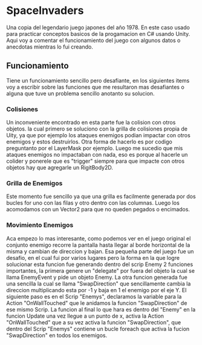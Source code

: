 # SpaceInvaders
Una copia del legendario juego japones del año 1978.
En este caso usado para practicar conceptos basicos de la progamacion en C# usando Unity.
Aqui voy a comentar el funcionamiento del juego con algunos datos o anecdotas mientras lo fui creando.

## Funcionamiento
Tiene un funcionamiento sencillo pero desafiante, en los siguientes items voy a escribir sobre las funciones que me resultaron mas desafiantes o alguna que tuve un problema sencillo anotanto su solucion.
### Colisiones
Un inconveniente encontrado en esta parte fue la colision con otros objetos.
la cual primero se soluciono con la grilla de colisiones propia de Uity, ya que por ejemplo los ataques enemigos podian impactar con otros enemigos y estos destruirlos. Otra forma de hacerlo es por codigo preguntanto por el LayerMask por ejemplo.
Luego me sucedio que mis ataques enemigos no impactaban con nada, eso es porque al hacerle un colider y ponerele que es "trigger" siempre para que impacte con otros objetos hay que agregarle un RigitBody2D.
### Grilla de Enemigos
Este momento fue sencillo ya que una grilla es facilmente generada por dos bucles for uno con las filas y otro dentro con las columnas.
Luego los acomodamos con un Vector2 para que no queden pegados o encimados.
### Movimiento Enemigos
Aca empezo lo mas interesante, como podemos ver en el juego original el conjunto enemigo recorre la pantalla hasta llegar al borde horizontal de la misma y cambian de direccion y bajan.
Esa pequeña parte del juego fue un desafio, en el cual fui por varios lugares pero la forma en la que logre solucionar esta funcion fue generando dentro del scrip Enemy 2 funciones importantes, la primera genere un "delegate" por fuera del objeto la cual se llama EnemyEvent y pide un objeto Enemy. La otra funcion generada fue una sencilla la cual se llama "SwapDirection" que sencillamente cambia la direccion multiplicando esta por -1 y baja en 1 el enemigo por el eje Y.
El siguiente paso es en el Scrip "Enemys", declaramos la variable para la Action "OnWallTouched" que le anidamos la funcion "SwapDirection" de ese mismo Scrip.
La funcion al final lo que hara es dentro del "Enemy" en la funcion Update una vez llegue a un punto de x, activa la Action "OnWallTouched" que a su vez activa la funcion "SwapDirection", que dentro del Scrip "Enemys" contiene un bucle foreach que activa la fucion "SwapDirection" en todos los enemigos.
